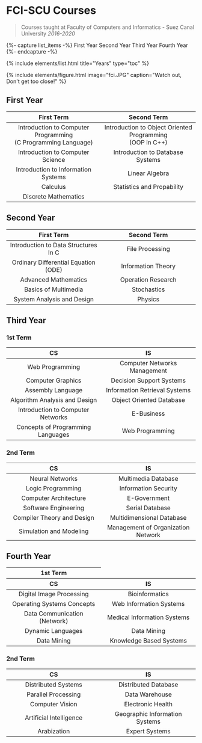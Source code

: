 # FCI-SCU Courses

> Courses taught at Faculty of Computers and Informatics - Suez Canal University _2016-2020_

{%- capture list_items -%}
First Year
Second Year
Third Year
Fourth Year
{%- endcapture -%}

{% include elements/list.html title="Years" type="toc" %}

{% include elements/figure.html image="fci.JPG" caption="Watch out, Don't get too close!" %}

## First Year

<table style="width: 100%;display: table;">
  <thead>
    <tr>
      <th style="text-align: center; width: 50%">First Term</th>
      <th style="text-align: center; width: 50%">Second Term</th>
    </tr>
  </thead>
  <tbody>
    <tr>
      <td style="text-align: center; width: 50%">Introduction to Computer Programming <br> (C Programming Language)</td>
      <td style="text-align: center; width: 50%">Introduction to Object Oriented Programming <br> (OOP in C++)</td>
    </tr>
    <tr>
      <td style="text-align: center; width: 50%">Introduction to Computer Science</td>
      <td style="text-align: center; width: 50%">Introduction to Database Systems</td>
    </tr>
    <tr>
      <td style="text-align: center; width: 50%">Introduction to Information Systems</td>
      <td style="text-align: center; width: 50%">Linear Algebra</td>
    </tr>
    <tr>
      <td style="text-align: center; width: 50%">Calculus</td>
      <td style="text-align: center; width: 50%">Statistics and Propability</td>
    </tr>
    <tr>
      <td style="text-align: center; width: 50%">Discrete Mathematics</td>
      <td style="text-align: center; width: 50%">&nbsp;</td>
    </tr>
  </tbody>
</table>

## Second Year

<table style="width: 100%;display: table;">
  <thead>
    <tr>
      <th style="text-align: center; width: 50%">First Term</th>
      <th style="text-align: center; width: 50%">Second Term</th>
    </tr>
  </thead>
  <tbody>
    <tr>
      <td style="text-align: center; width: 50%">Introduction to Data Structures In C</td>
      <td style="text-align: center; width: 50%">File Processing</td>
    </tr>
    <tr>
      <td style="text-align: center; width: 50%">Ordinary Differential Equation (ODE)</td>
      <td style="text-align: center; width: 50%">Information Theory</td>
    </tr>
    <tr>
      <td style="text-align: center; width: 50%">Advanced Mathematics</td>
      <td style="text-align: center; width: 50%">Operation Research</td>
    </tr>
    <tr>
      <td style="text-align: center; width: 50%">Basics of Multimedia</td>
      <td style="text-align: center; width: 50%">Stochastics</td>
    </tr>
    <tr>
      <td style="text-align: center; width: 50%">System Analysis and Design</td>
      <td style="text-align: center; width: 50%">Physics</td>
    </tr>
  </tbody>
</table>

## Third Year

### 1st Term

<table style="width: 100%;display: table;">

  <thead>
    <tr>
      <th style="text-align: center; width: 50%">CS</th>
      <th style="text-align: center; width: 50%">IS</th>
    </tr>
  </thead>
  <tbody>
    <tr>
      <td style="text-align: center; width: 50%">Web Programming</td>
      <td style="text-align: center; width: 50%">Computer Networks Management</td>
    </tr>
    <tr>
      <td style="text-align: center; width: 50%">Computer Graphics</td>
      <td style="text-align: center; width: 50%">Decision Support Systems</td>
    </tr>
    <tr>
      <td style="text-align: center; width: 50%">Assembly Language</td>
      <td style="text-align: center; width: 50%">Information Retrieval Systems</td>
    </tr>
    <tr>
      <td style="text-align: center; width: 50%">Algorithm Analysis and Design</td>
      <td style="text-align: center; width: 50%">Object Oriented Database</td>
    </tr>
    <tr>
      <td style="text-align: center; width: 50%">Introduction to Computer Networks</td>
      <td style="text-align: center; width: 50%">E-Business</td>
    </tr>
    <tr>
      <td style="text-align: center; width: 50%">Concepts of Programming Languages</td>
      <td style="text-align: center; width: 50%">Web Programming</td>
    </tr>
  </tbody>
</table>

### 2nd Term

<table style="width: 100%;display: table;">
  <thead>
    <tr>
      <th style="text-align: center; width: 50%">CS</th>
      <th style="text-align: center; width: 50%">IS</th>
    </tr>
  </thead>
  <tbody>
    <tr>
      <td style="text-align: center; width: 50%">Neural Networks</td>
      <td style="text-align: center; width: 50%">Multimedia Database</td>
    </tr>
    <tr>
      <td style="text-align: center; width: 50%">Logic Programming</td>
      <td style="text-align: center; width: 50%">Information Security</td>
    </tr>
    <tr>
      <td style="text-align: center; width: 50%">Computer Architecture</td>
      <td style="text-align: center; width: 50%">E-Government</td>
    </tr>
    <tr>
      <td style="text-align: center; width: 50%">Software Engineering</td>
      <td style="text-align: center; width: 50%">Serial Database</td>
    </tr>
    <tr>
      <td style="text-align: center; width: 50%">Compiler Theory and Design</td>
      <td style="text-align: center; width: 50%">Multidimensional Database</td>
    </tr>
    <tr>
      <td style="text-align: center; width: 50%">Simulation and Modeling</td>
      <td style="text-align: center; width: 50%">Management of Organization Network</td>
    </tr>
  </tbody>
</table>

## Fourth Year

<table style="width: 100%;display: table;">
  <thead>
    <tr>
      <th style="text-align: center;">1st Term</th>
    </tr>
    <tr>
      <th style="text-align: center; width: 50%">CS</th>
      <th style="text-align: center; width: 50%">IS</th>
    </tr>

  </thead>
  <tbody>
    <tr>
      <td style="text-align: center; width: 50%">Digital Image Processing</td>
      <td style="text-align: center; width: 50%">Bioinformatics</td>
    </tr>
    <tr>
      <td style="text-align: center; width: 50%">Operating Systems Concepts</td>
      <td style="text-align: center; width: 50%">Web Information Systems</td>
    </tr>
    <tr>
      <td style="text-align: center; width: 50%">Data Communication (Network)</td>
      <td style="text-align: center; width: 50%">Medical Information Systems</td>
    </tr>
    <tr>
      <td style="text-align: center; width: 50%">Dynamic Languages</td>
      <td style="text-align: center; width: 50%">Data Mining</td>
    </tr>
    <tr>
      <td style="text-align: center; width: 50%">Data Mining</td>
      <td style="text-align: center; width: 50%">Knowledge Based Systems</td>
    </tr>
  </tbody>
</table>

### 2nd Term

<table style="width: 100%;display: table;">
  <thead>
    <tr>
      <th style="text-align: center; width: 50%">CS</th>
      <th style="text-align: center; width: 50%">IS</th>
    </tr>
  </thead>
  <tbody>
    <tr>
      <td style="text-align: center; width: 50%">Distributed Systems</td>
      <td style="text-align: center; width: 50%">Distributed Database</td>
    </tr>
    <tr>
      <td style="text-align: center; width: 50%">Parallel Processing</td>
      <td style="text-align: center; width: 50%">Data Warehouse</td>
    </tr>
    <tr>
      <td style="text-align: center; width: 50%">Computer Vision</td>
      <td style="text-align: center; width: 50%">Electronic Health</td>
    </tr>
    <tr>
      <td style="text-align: center; width: 50%">Artificial Intelligence</td>
      <td style="text-align: center; width: 50%">Geographic Information Systems</td>
    </tr>
    <tr>
      <td style="text-align: center; width: 50%">Arabization</td>
      <td style="text-align: center; width: 50%">Expert Systems</td>
    </tr>
  </tbody>
</table>
